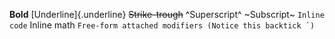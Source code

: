 **Bold** [Underline]{.underline} ~~Strike-trough~~ ^Superscript^
~Subscript~ `Inline code` $\text{Inline math}$
`` Free-form attached modifiers (Notice this backtick `) ``
